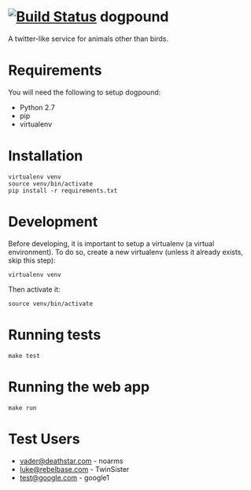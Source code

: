 [![Build Status](http://crunkcastle.noip.me:8080/buildStatus/icon?job=dogpound)](http://crunkcastle.noip.me:8080/job/dogpound/)
dogpound
========
A twitter-like service for animals other than birds.


Requirements
============
You will need the following to setup dogpound:
- Python 2.7
- pip
- virtualenv


Installation
============
```
virtualenv venv
source venv/bin/activate
pip install -r requirements.txt
```

Development
===========
Before developing, it is important to setup a virtualenv (a virtual environment). To do so, create a new virtualenv (unless it already exists, skip this step):
```
virtualenv venv
```
Then activate it:
```
source venv/bin/activate
```

Running tests
=============
```
make test
```

Running the web app
===================
```
make run
```



Test Users
==========
- vader@deathstar.com - noarms
- luke@rebelbase.com - TwinSister
- test@google.com - google1
